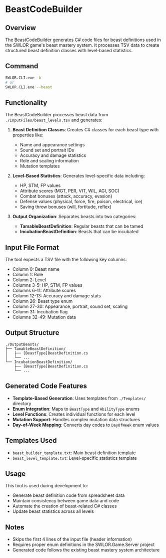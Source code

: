 # BeastCodeBuilder

## Overview
The BeastCodeBuilder generates C# code files for beast definitions used in the SWLOR game's beast mastery system. It processes TSV data to create structured beast definition classes with level-based statistics.

## Command
```bash
SWLOR.CLI.exe -b
# or
SWLOR.CLI.exe --beast
```

## Functionality
The BeastCodeBuilder processes beast data from `./InputFiles/beast_levels.tsv` and generates:

1. **Beast Definition Classes**: Creates C# classes for each beast type with properties like:
   - Name and appearance settings
   - Sound set and portrait IDs
   - Accuracy and damage statistics
   - Role and scaling information
   - Mutation templates

2. **Level-Based Statistics**: Generates level-specific data including:
   - HP, STM, FP values
   - Attribute scores (MGT, PER, VIT, WIL, AGI, SOC)
   - Combat bonuses (attack, accuracy, evasion)
   - Defense values (physical, force, fire, poison, electrical, ice)
   - Saving throw bonuses (will, fortitude, reflex)

3. **Output Organization**: Separates beasts into two categories:
   - **TamableBeastDefinition**: Regular beasts that can be tamed
   - **IncubationBeastDefinition**: Beasts that can be incubated

## Input File Format
The tool expects a TSV file with the following key columns:
- Column 0: Beast name
- Column 1: Role
- Column 2: Level
- Columns 3-5: HP, STM, FP values
- Columns 6-11: Attribute scores
- Column 12-13: Accuracy and damage stats
- Column 26: Beast type enum
- Column 27-30: Appearance, portrait, sound set, scaling
- Column 31: Incubation flag
- Columns 32-49: Mutation data

## Output Structure
```
./OutputBeasts/
├── TamableBeastDefinition/
│   ├── [BeastType]BeastDefinition.cs
│   └── ...
└── IncubationBeastDefinition/
    ├── [BeastType]BeastDefinition.cs
    └── ...
```

## Generated Code Features
- **Template-Based Generation**: Uses templates from `./Templates/` directory
- **Enum Integration**: Maps to `BeastType` and `AbilityType` enums
- **Level Functions**: Creates individual functions for each level
- **Mutation Support**: Handles complex mutation data structures
- **Day-of-Week Mapping**: Converts day codes to `DayOfWeek` enum values

## Templates Used
- `beast_builder_template.txt`: Main beast definition template
- `beast_level_template.txt`: Level-specific statistics template

## Usage
This tool is used during development to:
- Generate beast definition code from spreadsheet data
- Maintain consistency between game data and code
- Automate the creation of beast-related C# classes
- Update beast statistics across all levels

## Notes
- Skips the first 4 lines of the input file (header information)
- Requires proper enum definitions in the SWLOR.Game.Server project
- Generated code follows the existing beast mastery system architecture 